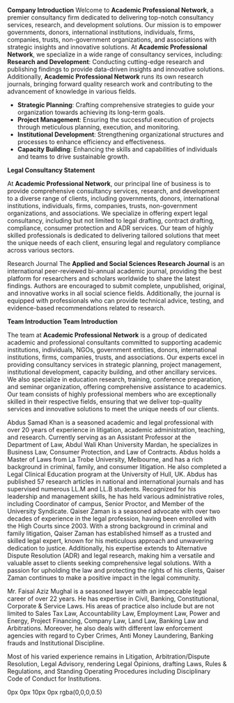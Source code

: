 **Company Introduction**
Welcome to **Academic Professional Network**, a premier consultancy firm dedicated to delivering top-notch consultancy services, research, and development solutions. Our mission is to empower governments, donors, international institutions, individuals, firms, companies, trusts, non-government organizations, and associations with strategic insights and innovative solutions.
At **Academic Professional Network**, we specialize in a wide range of consultancy services, including:
**Research and Development**: Conducting cutting-edge research and publishing findings to provide data-driven insights and innovative solutions. Additionally, **Academic Professional Network** runs its own research journals, bringing forward quality research work and contributing to the advancement of knowledge in various fields.
- **Strategic Planning**: Crafting comprehensive strategies to guide your organization towards achieving its long-term goals.
- **Project Management**: Ensuring the successful execution of projects through meticulous planning, execution, and monitoring.
- **Institutional Development**: Strengthening organizational structures and processes to enhance efficiency and effectiveness.
- **Capacity Building**: Enhancing the skills and capabilities of individuals and teams to drive sustainable growth.

**Legal  Consultancy Statement**

At **Academic Professional Network**, our principal line of business is to provide comprehensive consultancy services, research, and development to a diverse range of clients, including governments, donors, international institutions, individuals, firms, companies, trusts, non-government organizations, and associations. 
We specialize in offering expert legal consultancy, including but not limited to legal drafting, contract drafting, compliance, consumer protection and ADR services. Our team of highly skilled professionals is dedicated to delivering tailored solutions that meet the unique needs of each client, ensuring legal and regulatory compliance across various sectors.

Research Journal 
The **Applied and Social Sciences Research Journal** is an international peer-reviewed bi-annual academic journal, providing the best platform for researchers and scholars worldwide to share the latest findings. Authors are encouraged to submit complete, unpublished, original, and innovative works in all social science fields. Additionally, the journal is equipped with professionals who can provide technical advice, testing, and evidence-based recommendations related to research.


**Team Introduction**
**Team Introduction**

The team at **Academic Professional Network** is a group of dedicated academic and professional consultants committed to supporting academic institutions, individuals, NGOs, government entities, donors, international institutions, firms, companies, trusts, and associations. Our experts excel in providing consultancy services in strategic planning, project management, institutional development, capacity building, and other ancillary services. We also specialize in education research, training, conference preparation, and seminar organization, offering comprehensive assistance to academics. Our team consists of highly professional members who are exceptionally skilled in their respective fields, ensuring that we deliver top-quality services and innovative solutions to meet the unique needs of our clients.

Abdus Samad Khan is a seasoned academic and legal professional with over 20 years of experience in litigation, academic administration, teaching, and research. Currently serving as an Assistant Professor at the Department of Law, Abdul Wali Khan University Mardan, he specializes in Business Law, Consumer Protection, and Law of Contracts. Abdus holds a Master of Laws from La Trobe University, Melbourne, and has a rich background in criminal, family, and consumer litigation. He also completed a Legal Clinical Education program at the University of Hull, UK. Abdus has published 57 research articles in national and international journals and has supervised numerous LL.M and LL.B students. Recognized for his leadership and management skills, he has held various administrative roles, including Coordinator of campus, Senior Proctor, and Member of the University Syndicate.
Qaiser Zaman is a seasoned advocate with over two decades of experience in the legal profession, having been enrolled with the High Courts since 2003. With a strong background in criminal and family litigation, Qaiser Zaman has established himself as a trusted and skilled legal expert, known for his meticulous approach and unwavering dedication to justice. Additionally, his expertise extends to Alternative Dispute Resolution (ADR) and legal research, making him a versatile and valuable asset to clients seeking comprehensive legal solutions. With a passion for upholding the law and protecting the rights of his clients, Qaiser Zaman continues to make a positive impact in the legal community.


Mr. Faisal Aziz Mughal is a seasoned lawyer with an impeccable legal career of over 22 years. He has expertise in Civil, Banking, Constitutional, Corporate & Service Laws. His areas of practice also include but are not limited to Sales Tax Law, Accountability Law, Employment Law, Power and Energy, Project Financing, Company Law, Land Law, Banking Law and Arbitrations. Moreover, he also deals with different law enforcement agencies with regard to Cyber Crimes, Anti Money Laundering, Banking frauds and Institutional Discipline.

Most of his varied experience remains in Litigation, Arbitration/Dispute Resolution, Legal Advisory, rendering Legal Opinions, drafting Laws, Rules & Regulations, and Standing Operating Procedures including Disciplinary Code of Conduct for Institutions.



0px 0px 10px 0px rgba(0,0,0,0.5)